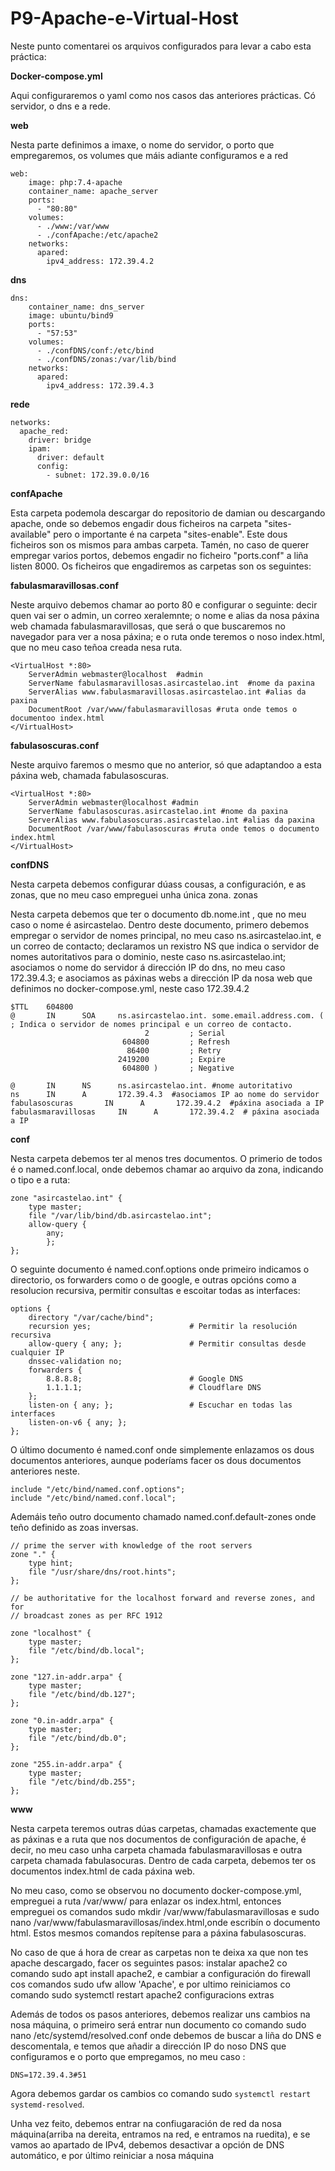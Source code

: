 # P9-Apache-e-Virtual-Host

Neste punto comentarei os arquivos configurados para levar a cabo esta práctica:


**Docker-compose.yml**

Aqui configuraremos o yaml como nos casos das anteriores prácticas. Có servidor, o dns e a rede.

**web**

Nesta parte definimos a imaxe, o nome do servidor, o porto que empregaremos, os volumes que máis adiante configuramos e a red

```
web:
    image: php:7.4-apache
    container_name: apache_server
    ports:
      - "80:80"
    volumes:
      - ./www:/var/www
      - ./confApache:/etc/apache2
    networks:
      apared:
        ipv4_address: 172.39.4.2
```  

**dns**

```
dns:
    container_name: dns_server
    image: ubuntu/bind9
    ports:
      - "57:53"
    volumes:
      - ./confDNS/conf:/etc/bind
      - ./confDNS/zonas:/var/lib/bind
    networks:
      apared:
        ipv4_address: 172.39.4.3
```
**rede**
```
networks:
  apache_red:
    driver: bridge
    ipam:
      driver: default
      config:
        - subnet: 172.39.0.0/16
```
**confApache**

Esta carpeta podemola descargar do repositorio de damian ou descargando apache, onde so debemos engadir dous ficheiros na carpeta "sites-available" pero o importante é na carpeta "sites-enable". Este dous ficheiros son os mismos para ambas carpeta. Tamén, no caso de querer empregar varios portos, debemos engadir no ficheiro "ports.conf" a liña listen 8000. Os ficheiros que engadiremos as carpetas son os seguintes:

**fabulasmaravillosas.conf**

Neste arquivo debemos chamar ao porto 80 e configurar o seguinte: decir quen vai ser o admin, un correo xeralemnte; o nome e alias da nosa páxina web chamada fabulasmaravillosas, que será o que buscaremos no navegador para ver a nosa páxina; e o ruta onde teremos o noso index.html, que no meu caso teñoa creada nesa ruta.

```
<VirtualHost *:80>
    ServerAdmin webmaster@localhost  #admin 
    ServerName fabulasmaravillosas.asircastelao.int  #nome da paxina
    ServerAlias www.fabulasmaravillosas.asircastelao.int #alias da paxina
    DocumentRoot /var/www/fabulasmaravillosas #ruta onde temos o documentoo index.html
</VirtualHost>
```

**fabulasoscuras.conf**

Neste arquivo faremos o mesmo que no anterior, só que adaptandoo a esta páxina web, chamada fabulasoscuras.

```
<VirtualHost *:80>
    ServerAdmin webmaster@localhost #admin 
    ServerName fabulasoscuras.asircastelao.int #nome da paxina
    ServerAlias www.fabulasoscuras.asircastelao.int #alias da paxina 
    DocumentRoot /var/www/fabulasoscuras #ruta onde temos o documento index.html
</VirtualHost>
```

**confDNS**

Nesta carpeta debemos configurar dúass cousas, a configuración, e as zonas, que no meu caso empreguei unha única zona.
zonas

Nesta carpeta debemos que ter o documento db.nome.int , que no meu caso o nome é asircastelao. Dentro deste documento, primero debemos empregar o servidor de nomes principal, no meu caso ns.asircastelao.int, e un correo de contacto; declaramos un rexistro NS que indica o servidor de nomes autoritativos para o dominio, neste caso ns.asircastelao.int; asociamos o nome do servidor á dirección IP do dns, no meu caso 172.39.4.3; e asociamos as páxinas webs a dirección IP da nosa web que definimos no docker-compose.yml, neste caso 172.39.4.2

```
$TTL    604800  
@       IN      SOA     ns.asircastelao.int. some.email.address.com. ( ; Indica o servidor de nomes principal e un correo de contacto.
                              2         ; Serial
                         604800         ; Refresh
                          86400         ; Retry
                        2419200         ; Expire
                         604800 )       ; Negative 

@       IN      NS      ns.asircastelao.int. #nome autoritativo
ns 	    IN 	    A 	    172.39.4.3  #asociamos IP ao nome do servidor
fabulasoscuras       IN      A       172.39.4.2  #páxina asociada a IP
fabulasmaravillosas     IN      A       172.39.4.2  # páxina asociada a IP
```

**conf**

Nesta carpeta debemos ter al menos tres documentos. O primerio de todos é o named.conf.local, onde debemos chamar ao arquivo da zona, indicando o tipo e a ruta:

```
zone "asircastelao.int" {
    type master;
    file "/var/lib/bind/db.asircastelao.int";
    allow-query {
    	any;
    	};
};
```

O seguinte documento é named.conf.options onde primeiro indicamos o directorio, os forwarders como o de google, e outras opcións como a resolucion recursiva, permitir consultas e escoitar todas as interfaces:
```
options {
    directory "/var/cache/bind";
    recursion yes;                      # Permitir la resolución recursiva
    allow-query { any; };               # Permitir consultas desde cualquier IP
    dnssec-validation no;
    forwarders {
        8.8.8.8;                        # Google DNS
        1.1.1.1;                        # Cloudflare DNS
    };
    listen-on { any; };                 # Escuchar en todas las interfaces
    listen-on-v6 { any; };
};
```
O último documento é named.conf onde simplemente enlazamos os dous documentos anteriores, aunque poderíams facer os dous documentos anteriores neste.
```
include "/etc/bind/named.conf.options";
include "/etc/bind/named.conf.local";
```
Ademáis teño outro documento chamado named.conf.default-zones onde teño definido as zoas inversas.
```
// prime the server with knowledge of the root servers
zone "." {
	type hint;
	file "/usr/share/dns/root.hints";
};

// be authoritative for the localhost forward and reverse zones, and for
// broadcast zones as per RFC 1912

zone "localhost" {
	type master;
	file "/etc/bind/db.local";
};

zone "127.in-addr.arpa" {
	type master;
	file "/etc/bind/db.127";
};

zone "0.in-addr.arpa" {
	type master;
	file "/etc/bind/db.0";
};

zone "255.in-addr.arpa" {
	type master;
	file "/etc/bind/db.255";
};
```
**www**

Nesta carpeta teremos outras dúas carpetas, chamadas exactemente que as páxinas e a ruta que nos documentos de configuración de apache, é decir, no meu caso unha carpeta chamada fabulasmaravillosas e outra carpeta chamada fabulasocuras. Dentro de cada carpeta, debemos ter os documentos index.html de cada páxina web.

No meu caso, como se observou no documento docker-compose.yml, empreguei a ruta /var/www/ para enlazar os index.html, entonces empreguei os comandos sudo mkdir /var/www/fabulasmaravillosas e sudo nano /var/www/fabulasmaravillosas/index.html,onde escribín o documento html. Estos mesmos comandos repítense para a páxina fabulasoscuras.

No caso de que á hora de crear as carpetas non te deixa xa que non tes apache descargado, facer os seguintes pasos: instalar apache2 co comando sudo apt install apache2, e cambiar a configuración do firewall cos comandos sudo ufw allow 'Apache', e por ultimo reiniciamos co comando sudo systemctl restart apache2
configuracions extras

Además de todos os pasos anteriores, debemos realizar uns cambios na nosa máquina, o primeiro será entrar nun documento co comando sudo nano /etc/systemd/resolved.conf onde debemos de buscar a liña do DNS e descomentala, e temos que añadir a dirección IP do noso DNS que configuramos e o porto que empregamos, no meu caso :

```DNS=172.39.4.3#51```

Agora debemos gardar os cambios co comando sudo ```systemctl restart systemd-resolved```.

Unha vez feito, debemos entrar na confiugaración de red da nosa máquina(arriba na dereita, entramos na red, e entramos na ruedita), e se vamos ao apartado de IPv4, debemos desactivar a opción de DNS automático, e por último reiniciar a nosa máquina